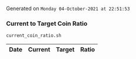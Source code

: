 Generated on `Monday 04-October-2021 at 22:51:53`

### Current to Target Coin Ratio
`current_coin_ratio.sh`

Date|Current|Target|Ratio
---|---|---|---
